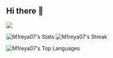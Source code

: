 ## Hi there 👋
![](https://komarev.com/ghpvc/?username=M1reya07&color=blueviolet)

![M1reya07's Stats](https://github-readme-stats.vercel.app/api?username=M1reya07&theme=vue-dark&show_icons=true&hide_border=true&count_private=true)
![M1reya07's Streak](https://github-readme-streak-stats.herokuapp.com/?user=M1reya07&theme=vue-dark&hide_border=true)

![M1reya07's Top Languages](https://github-readme-stats.vercel.app/api/top-langs/?username=M1reya07&theme=vue-dark&show_icons=true&hide_border=true&layout=compact)
<!--
**M1reya07/M1reya07** is a ✨ _special_ ✨ repository because its `README.md` (this file) appears on your GitHub profile.

Here are some ideas to get you started:

- 🔭 I’m currently working on ...
- 🌱 I’m currently learning ...
- 👯 I’m looking to collaborate on ...
- 🤔 I’m looking for help with ...
- 💬 Ask me about ...
- 📫 How to reach me: ...
- 😄 Pronouns: ...
- ⚡ Fun fact: ...
-->
